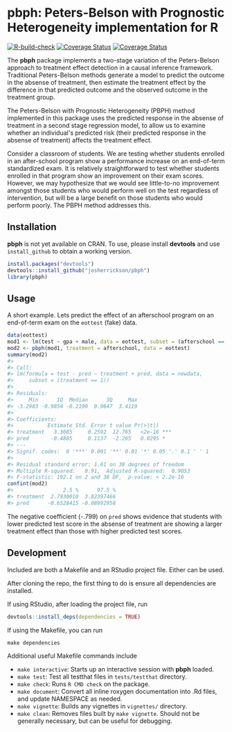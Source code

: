 <!-- README.md is generated from README.Rmd. Please edit that file -->





# pbph: Peters-Belson with Prognostic Heterogeneity implementation for R

[![R-build-check](https://github.com/josherrickson/pbph/workflows/R-build-check/badge.svg)](https://github.com/josherrickson/pbph/actions)
[![Coverage Status](https://img.shields.io/codecov/c/github/josherrickson/pbph/master.svg)](https://codecov.io/github/josherrickson/pbph?branch=master)
[![Coverage Status](https://img.shields.io/coveralls/josherrickson/pbph.svg)](https://coveralls.io/r/josherrickson/pbph?branch=master)

The **pbph** package implements a two-stage variation of the Peters-Belson approach to treatment effect detection in a causal inference
framework. Traditional Peters-Belson methods generate a model to predict the outcome in the absense of treatment, then estimate the treatment effect
by the difference in that predicted outcome and the observed outcome in the treatment group.

The Peters-Belson with Prognostic Heterogeneity (PBPH) method implemented in this package uses the predicted response in the absense of treatment in a
second stage regression model, to allow us to examine whether an individual's predicted risk (their predicted response in the absense of treatment)
affects the treatment effect.

Consider a classroom of students. We are testing whether students enrolled in an after-school program show a performance increase on an end-of-term
standardized exam. It is relatively straightforward to test whether students enrolled in that program show an improvement on their exam
scores. However, we may hypothesize that we would see little-to-no improvement amongst those students who would perform well on the test regardless of
intervention, but will be a large benefit on those students who would perform poorly. The PBPH method addresses this.

## Installation

**pbph** is not yet available on CRAN. To use, please install **devtools** and use `install_github` to obtain a working version.


```r
install.packages("devtools")
devtools::install_github("josherrickson/pbph")
library(pbph)
```

## Usage

A short example. Lets predict the effect of an afterschool program on an end-of-term exam on the `eottest` (fake) data.


```r
data(eottest)
mod1 <- lm(test ~ gpa + male, data = eottest, subset = (afterschool == 0))
mod2 <- pbph(mod1, treatment = afterschool, data = eottest)
summary(mod2)
#> 
#> Call:
#> lm(formula = test - pred ~ treatment + pred, data = newdata, 
#>     subset = (treatment == 1))
#> 
#> Residuals:
#>     Min      1Q  Median      3Q     Max 
#> -3.2983 -0.9854 -0.2190  0.9647  3.4119 
#> 
#> Coefficients:
#>           Estimate Std. Error t value Pr(>|t|)    
#> treatment   3.3085     0.2592  12.765   <2e-16 ***
#> pred       -0.4885     0.1137  -2.265   0.0295 *  
#> ---
#> Signif. codes:  0 '***' 0.001 '**' 0.01 '*' 0.05 '.' 0.1 ' ' 1
#> 
#> Residual standard error: 1.61 on 38 degrees of freedom
#> Multiple R-squared:   0.91,	Adjusted R-squared:  0.9053 
#> F-statistic: 192.1 on 2 and 38 DF,  p-value: < 2.2e-16
confint(mod2)
#>                2.5 %      97.5 %
#> treatment  2.7930010  3.82397466
#> pred      -0.6528415 -0.08992958
```

The negative coefficient (-.799) on `pred` shows evidence that students with lower predicted test score in the absense of treatment are showing a
larger treatment effect than those with higher predicted test scores.

## Development

Included are both a Makefile and an RStudio project file. Either can be used.

After cloning the repo, the first thing to do is ensure all dependencies are installed.

If using RStudio, after loading the project file, run


```r
devtools::install_deps(dependencies = TRUE)
```

If using the Makefile, you can run

```
make dependencies
```

Additional useful Makefile commands include

- `make interactive`: Starts up an interactive session with **pbph** loaded.
- `make test`: Test all testthat files in `tests/testthat` directory.
- `make check`: Runs `R CMD check` on the package.
- `make document`: Convert all inline roxygen documentation into .Rd files, and update NAMESPACE as needed.
- `make vignette`: Builds any vignettes in `vignettes/` directory.
- `make clean`: Removes files built by `make vignette`. Should not be generally necessary, but can be useful for debugging.
